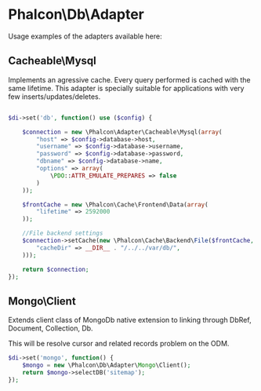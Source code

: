Phalcon\Db\Adapter
==================

Usage examples of the adapters available here:

Cacheable\Mysql
---------------
Implements an agressive cache. Every query performed is cached with the same lifetime.
This adapter is specially suitable for applications with very few inserts/updates/deletes.

```php

$di->set('db', function() use ($config) {

	$connection = new \Phalcon\Adapter\Cacheable\Mysql(array(
		"host" => $config->database->host,
		"username" => $config->database->username,
		"password" => $config->database->password,
		"dbname" => $config->database->name,
		"options" => array(
			\PDO::ATTR_EMULATE_PREPARES => false
		)
	));

	$frontCache = new \Phalcon\Cache\Frontend\Data(array(
		"lifetime" => 2592000
	));

	//File backend settings
	$connection->setCache(new \Phalcon\Cache\Backend\File($frontCache, array(
		"cacheDir" => __DIR__ . "/../../var/db/",
	)));

	return $connection;
});

```

Mongo\Client
------------
Extends client class of MongoDb native extension to linking through DbRef, Document, Collection, Db.

This will be resolve cursor and related records problem on the ODM.

```php
$di->set('mongo', function() {
    $mongo = new \Phalcon\Db\Adapter\Mongo\Client();
    return $mongo->selectDB('sitemap');
});
```


